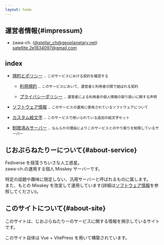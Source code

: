 ```yaml
---
layout: home
---
```

<script setup>
import MiSWMeta from './.vitepress/theme/page-parts/misskey-swmeta.vue'
</script>
## 運営者情報{#impressum}

- zawa-ch. ([@stellar_ch@geoplanetary.net](https://geoplanetary.net/@stellar_ch))  
	satellite.2e1834097@gmail.com

## index

- [規約とポリシー](/server-rules/) ..
	<small>このサービスにおける契約を確認する</small>

	- [利用規約](/terms/) ..
		<small>このサービスにおいて、運営者と利用者の間で結ばれる契約</small>

	- [プライバシーポリシー](/policy/privacy/) ..
		<small>運営者による利用者の個人情報の取り扱いに関する声明</small>

- [ソフトウェア情報](/software/) ..
	<small>このサービスの運用に使用されているソフトウェアについて</small>

- [カスタム絵文字](/emoji/) ..
	<small>このサービスで用いられている追加の絵文字セット</small>

- [制限済みサーバー](/restricted-servers/) ..
	<small>なんらかの理由によりこのサービスとのやり取りを制限しているサーバー</small>

## じおぷらねたりーについて{#about-service}

<MiSWMeta />

Fediverse を揺蕩うちいさな人工惑星。  
zawa-ch.の運用する個人 Misskey サーバーです。

特定の話題や趣味に限定しない、汎用サーバーと呼ばれるものに属します。  
また、もとの Misskey を改変して運用しています(詳細は[ソフトウェア情報](/software/)を参照してください)。  

## このサイトについて{#about-site}

このサイトは、じおぷらねたりーのサービスに関する情報を掲示しているサイトです。

このサイト自体は Vue + VitePress を用いて構築されています。
